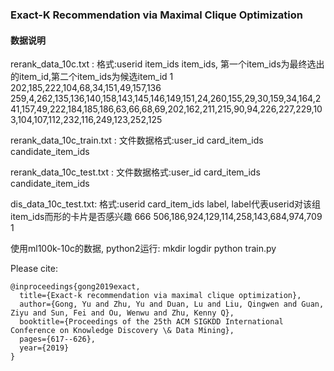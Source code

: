 ### Exact-K Recommendation via Maximal Clique Optimization

#### 数据说明
rerank_data_10c.txt :
格式:userid item_ids item_ids, 第一个item_ids为最终选出的item_id,第二个item_ids为候选item_id
1	202,185,222,104,68,34,151,49,157,136	259,4,262,135,136,140,158,143,145,146,149,151,24,260,155,29,30,159,34,164,241,157,49,222,184,185,186,63,66,68,69,202,162,211,215,90,94,226,227,229,103,104,107,112,232,116,249,123,252,125

rerank_data_10c_train.txt :
文件数据格式:user_id card_item_ids candidate_item_ids

rerank_data_10c_test.txt :
文件数据格式:user_id card_item_ids candidate_item_ids

dis_data_10c_test.txt:
格式:userid card_item_ids label, label代表userid对该组item_ids而形的卡片是否感兴趣
666	506,186,924,129,114,258,143,684,974,709	1


使用ml100k-10c的数据, python2运行:
mkdir logdir
python train.py

Please cite:
```
@inproceedings{gong2019exact,
  title={Exact-k recommendation via maximal clique optimization},
  author={Gong, Yu and Zhu, Yu and Duan, Lu and Liu, Qingwen and Guan, Ziyu and Sun, Fei and Ou, Wenwu and Zhu, Kenny Q},
  booktitle={Proceedings of the 25th ACM SIGKDD International Conference on Knowledge Discovery \& Data Mining},
  pages={617--626},
  year={2019}
}
```

